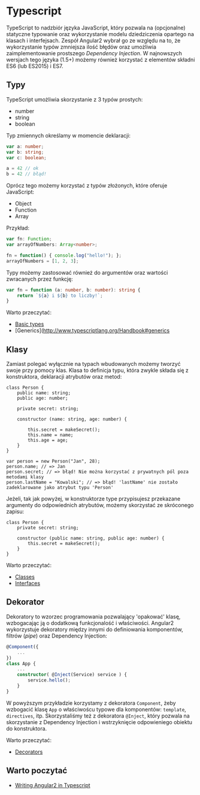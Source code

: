 # Typescript

TypeScript to nadzbiór języka JavaScript, który pozwala na (opcjonalne) statyczne typowanie oraz wykorzystanie modelu dziedziczenia opartego na klasach i interfejsach.
Zespół Angular2 wybrał go ze względu na to, że wykorzystanie typów zmniejsza ilość błędów oraz umożliwia zaimplementowanie prostszego *Dependency Injection*. 
W najnowszych wersjach tego języka (1.5+) możemy również korzystać z elementów składni ES6 (lub ES2015) i ES7.

## Typy

TypeScript umożliwia skorzystanie z 3 typów prostych:

* number
* string
* boolean

Typ zmiennych określamy w momencie deklaracji:
```typescript
var a: number;
var b: string;
var c: boolean;

a = 42 // ok
b = 42 // błąd!
```

Oprócz tego możemy korzystać z typów złożonych, które oferuje JavaScript:

* Object
* Function
* Array

Przykład:

```typescript
var fn: Function;
var arrayOfNumbers: Array<number>;

fn = function() { console.log("hello!"); };
arrayOfNumbers = [1, 2, 3];
```

Typy możemy zastosować również do argumentów oraz wartości zwracanych przez funkcję:

```typescript
var fn = function (a: number, b: number): string {
    return `${a} i ${b} to liczby!`;
}
```

Warto przeczytać:

* [Basic types](http://www.typescriptlang.org/Handbook#basic-types)
* [Generics](http://www.typescriptlang.org/Handbook#generics

## Klasy

Zamiast polegać wyłącznie na typach wbudowanych możemy tworzyć swoje przy pomocy klas. 
Klasa to definicja typu, która zwykle składa się z konstruktora, deklaracji atrybutów oraz metod:

```typescipt
class Person {
    public name: string;
    public age: number;
    
    private secret: string;
     
    constructor (name: string, age: number) {
        
        this.secret = makeSecret();
        this.name = name;
        this.age = age;
    } 
}

var person = new Person("Jan", 28);
person.name; // => Jan 
person.secret; // => błąd! Nie można korzystać z prywatnych pól poza metodami klasy
person.lastName = "Kowalski"; // => błąd! 'lastName' nie zostało zadeklarowane jako atrybut typu 'Person'
```

Jeżeli, tak jak powyżej, w konstruktorze type przypisujesz przekazane argumenty do odpowiednich atrybutów, możemy skorzystać ze skróconego zapisu:
 
```typescipt
class Person {
    private secret: string;
     
    constructor (public name: string, public age: number) {
        this.secret = makeSecret();
    } 
}
```

Warto przeczytać:

* [Classes](http://www.typescriptlang.org/Handbook#classes)
* [Interfaces](http://www.typescriptlang.org/Handbook#interfaces)


## Dekorator

Dekoratory to wzorzec programowania pozwalający 'opakować' klasę, wzbogacając ją o dodatkową funkcjonalość i właściwości. 
Angular2 wykorzystuje dekoratory między innymi do definiowania komponentów, filtrów (*pipe*) oraz Dependency Injection:


```typescript
@Component({
    ...
})
class App {
    ...
    constructor( @Inject(Service) service ) {
        service.hello();
    }
}
```

W powyższym przykładzie korzystamy z dekoratora `Component`, żeby wzbogacić klasę `App` o właściwoścu typowe dla komponentów: `template`, `directives`, itp.
Skorzystaliśmy też z dekoratora `@Inject`, który pozwala na skorzystanie z Dependency Injection i wstrzyknięcie odpowieniego obiektu do konstruktora.

Warto przeczytać:

* [Decorators](https://github.com/Microsoft/TypeScript/wiki/What's-new-in-TypeScript#decorators)
## Warto poczytać

* [Writing Angular2 in Typescript](http://victorsavkin.com/post/123555572351/writing-angular-2-in-typescript)